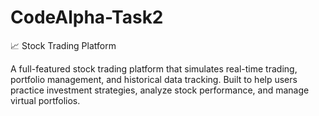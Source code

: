 # CodeAlpha-Task2
📈 Stock Trading Platform

A full-featured stock trading platform that simulates real-time trading, portfolio management, and historical data tracking. Built to help users practice investment strategies, analyze stock performance, and manage virtual portfolios.
